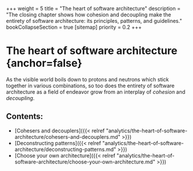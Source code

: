 +++
weight = 5
title = "The heart of software architecture"
description = "The closing chapter shows how cohesion and decoupling make the entirety of software architecture: its principles, patterns, and guidelines."
bookCollapseSection = true
[sitemap]
  priority = 0.2
+++

# The heart of software architecture {anchor=false}

As the visible world boils down to protons and neutrons which stick together in various combinations, so too does the entirety of software architecture as a field of endeavor grow from an interplay of *cohesion* and *decoupling*\.

## Contents:

<nav>

- [Cohesers and decouplers]({{< relref "analytics/the-heart-of-software-architecture/cohesers-and-decouplers.md" >}})
- [Deconstructing patterns]({{< relref "analytics/the-heart-of-software-architecture/deconstructing-patterns.md" >}})
- [Choose your own architecture]({{< relref "analytics/the-heart-of-software-architecture/choose-your-own-architecture.md" >}})

</nav>
